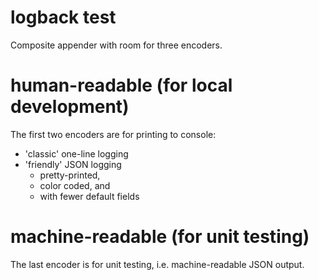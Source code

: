 # logback test
Composite appender with room for three encoders.

# human-readable (for local development)
The first two encoders are for printing to console:

- 'classic' one-line logging
- 'friendly' JSON logging
  - pretty-printed,
  - color coded, and
  - with fewer default fields

# machine-readable (for unit testing)
The last encoder is for unit testing, i.e. machine-readable JSON output.

